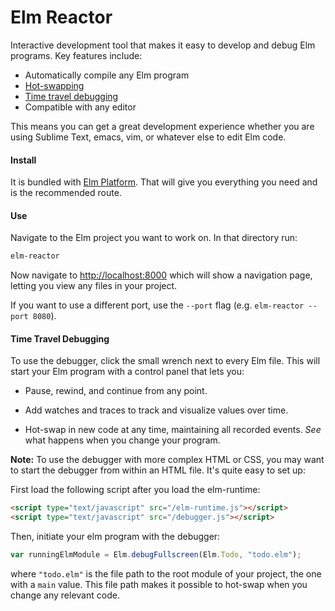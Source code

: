 # Elm Reactor

Interactive development tool that makes it easy to develop and debug Elm
programs. Key features include:

  * Automatically compile any Elm program
  * [Hot-swapping][]
  * [Time travel debugging][debug]
  * Compatible with any editor

[hot-swapping]: http://elm-lang.org/blog/Interactive-Programming.elm
[debug]: http://debug.elm-lang.org

This means you can get a great development experience whether you are using
Sublime Text, emacs, vim, or whatever else to edit Elm code.

#### Install

It is bundled with [Elm Platform][platform]. That will give you everything you
need and is the recommended route.

[platform]: https://github.com/elm-lang/elm-platform

#### Use

Navigate to the Elm project you want to work on. In that directory run:

```bash
elm-reactor
```

Now navigate to [http://localhost:8000](http://localhost:8000) which will show
a navigation page, letting you view any files in your project.

If you want to use a different port, use the `--port` flag (e.g. `elm-reactor
--port 8080`).

#### Time Travel Debugging

To use the debugger, click the small wrench next to every Elm file. This will
start your Elm program with a control panel that lets you:

  * Pause, rewind, and continue from any point.

  * Add watches and traces to track and visualize values over time.

  * Hot-swap in new code at any time, maintaining all recorded events. *See* what happens when you change your program.

**Note:** To use the debugger with more complex HTML or CSS, you may want to
start the debugger from within an HTML file. It's quite easy to set up:

First load the following script after you load the elm-runtime:

```html
<script type="text/javascript" src="/elm-runtime.js"></script>
<script type="text/javascript" src="/debugger.js"></script>
```

Then, initiate your elm program with the debugger:

```javascript
var runningElmModule = Elm.debugFullscreen(Elm.Todo, "todo.elm");
```

where `"todo.elm"` is the file path to the root module of your project, the
one with a `main` value. This file path makes it possible to hot-swap when
you change any relevant code.